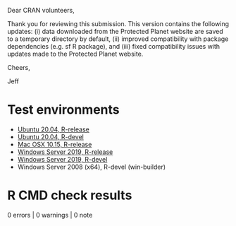 Dear CRAN volunteers,

Thank you for reviewing this submission. This version contains the following updates: (i) data downloaded from the Protected Planet website are saved to a temporary directory by default, (ii) improved compatibility with package dependencies (e.g. sf R package), and (iii) fixed compatibility issues with updates made to the Protected Planet website.

Cheers,

Jeff

# Test environments

* [Ubuntu 20.04, R-release](https://github.com/prioritizr/wdpar/actions?query=workflow%3AUbuntu)
* [Ubuntu 20.04, R-devel](https://github.com/prioritizr/wdpar/actions?query=workflow%3AUbuntu)
* [Mac OSX 10.15, R-release](https://github.com/prioritizr/wdpar/actions?query=workflow%3A%22Mac+OSX%22)
* [Windows Server 2019, R-release](https://github.com/prioritizr/wdpar/actions?query=workflow%3AWindows)
* [Windows Server 2019, R-devel](https://github.com/prioritizr/wdpar/actions?query=workflow%3AWindows)
* Windows Server 2008 (x64), R-devel (win-builder)

# R CMD check results

0 errors | 0 warnings | 0 note
